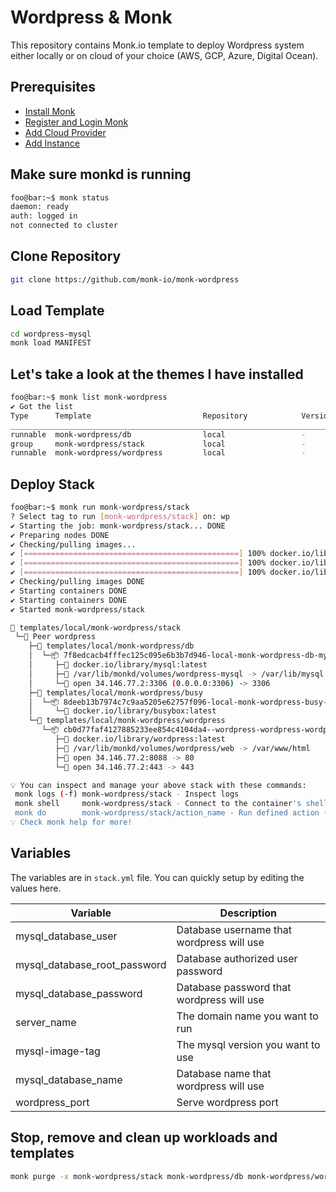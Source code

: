 # Wordpress & Monk

This repository contains Monk.io template to deploy Wordpress system either locally or on cloud of your choice (AWS, GCP, Azure, Digital Ocean).

## Prerequisites

- [Install Monk](https://docs.monk.io/docs/get-monk)
- [Register and Login Monk](https://docs.monk.io/docs/acc-and-auth)
- [Add Cloud Provider](https://docs.monk.io/docs/cloud-provider)
- [Add Instance](https://docs.monk.io/docs/multi-cloud)

## Make sure monkd is running

```bash
foo@bar:~$ monk status
daemon: ready
auth: logged in
not connected to cluster
```

## Clone Repository

```bash
git clone https://github.com/monk-io/monk-wordpress
```

## Load Template

```bash
cd wordpress-mysql
monk load MANIFEST
```

## Let's take a look at the themes I have installed

```bash
foo@bar:~$ monk list monk-wordpress
✔ Got the list
Type      Template                         Repository            Version      Tags
___________________________________________________________________________________
runnable  monk-wordpress/db                local                 -            -
group     monk-wordpress/stack             local                 -            -
runnable  monk-wordpress/wordpress         local                 -            -

```

## Deploy Stack

```bash
foo@bar:~$ monk run monk-wordpress/stack
? Select tag to run [monk-wordpress/stack] on: wp
✔ Starting the job: monk-wordpress/stack... DONE
✔ Preparing nodes DONE
✔ Checking/pulling images...
✔ [================================================] 100% docker.io/library/mysql:latest wordpress
✔ [================================================] 100% docker.io/library/wordpress:latest wordpress
✔ [================================================] 100% docker.io/library/busybox:latest wordpress
✔ Checking/pulling images DONE
✔ Starting containers DONE
✔ Starting containers DONE
✔ Started monk-wordpress/stack

🔩 templates/local/monk-wordpress/stack
 └─🧊 Peer wordpress
    ├─🔩 templates/local/monk-wordpress/db
    │  └─📦 7f8edcacb4fffec125c095e6b3b7d946-local-monk-wordpress-db-mysql
    │     ├─🧩 docker.io/library/mysql:latest
    │     ├─💾 /var/lib/monkd/volumes/wordpress-mysql -> /var/lib/mysql
    │     └─🔌 open 34.146.77.2:3306 (0.0.0.0:3306) -> 3306
    ├─🔩 templates/local/monk-wordpress/busy
    │  └─📦 8deeb13b7974c7c9aa5205e62757f096-local-monk-wordpress-busy-test
    │     └─🧩 docker.io/library/busybox:latest
    └─🔩 templates/local/monk-wordpress/wordpress
       └─📦 cb0d77faf4127885233ee854c4104da4--wordpress-wordpress-wordpress
          ├─🧩 docker.io/library/wordpress:latest
          ├─💾 /var/lib/monkd/volumes/wordpress/web -> /var/www/html
          ├─🔌 open 34.146.77.2:8088 -> 80
          └─🔌 open 34.146.77.2:443 -> 443

💡 You can inspect and manage your above stack with these commands:
 monk logs (-f) monk-wordpress/stack - Inspect logs
 monk shell     monk-wordpress/stack - Connect to the container's shell
 monk do        monk-wordpress/stack/action_name - Run defined action (if exists)
💡 Check monk help for more!
```

## Variables

The variables are in `stack.yml` file. You can quickly setup by editing the values here.

| Variable                      | Description                                |
|------------------------------ |------------------------------------------- |
| mysql_database_user           | Database username that wordpress will use  |
| mysql_database_root_password  | Database authorized user password          |
| mysql_database_password       | Database password that wordpress will use  |
| server_name                   | The domain name you want to run            |
| mysql-image-tag               | The mysql version you want to use          |
| mysql_database_name           | Database name that wordpress will use      |
| wordpress_port                | Serve wordpress port                       |

## Stop, remove and clean up workloads and templates

```bash
monk purge -x monk-wordpress/stack monk-wordpress/db monk-wordpress/wordpress
```
